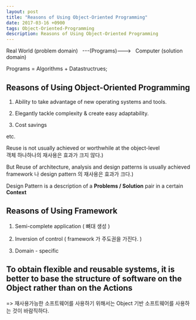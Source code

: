 ```yaml
---
layout: post
title: "Reasons of Using Object-Oriented Programming"
date: 2017-03-16 +0900
tags: Object-Oriented-Programming
description: Reasons of Using Object-Oriented Programming
---
```


Real World (problem domain) &nbsp;&nbsp;---(Programs)---> &nbsp;&nbsp;Computer (solution domain)

Programs = Algorithms + Datastructrues;

Reasons of Using Object-Oriented Programming
-------------

1. Ability to take advantage of new operating systems and tools.

2. Elegantly tackle complexity & create easy adaptability.

3. Cost savings

etc.

Reuse is not usually achieved or worthwhile at the object-level<br>
객체 하나하나의 재사용은 효과가 크지 않다.)

But Reuse of architecture, analysis and design patterns is usually achieved<br>
framework 나 design pattern 의 재사용은 효과가 크다.)

Design Pattern is a description of a **Problems / Solution** pair in a certain **Context**

Reasons of Using Framework
-------------

1. Semi-complete application ( 뼈대 생성 )

2. Inversion of control ( framework 가 주도권을 가진다. )

3. Domain - specific


To obtain flexible and reusable systems, it is better to base the structure of software on the **Object** rather than on the **Actions**
-------------

=> 재사용가능한 소프트웨어를 사용하기 위해서는 Object 기반 소프트웨어를 사용하는 것이 바람직하다.




